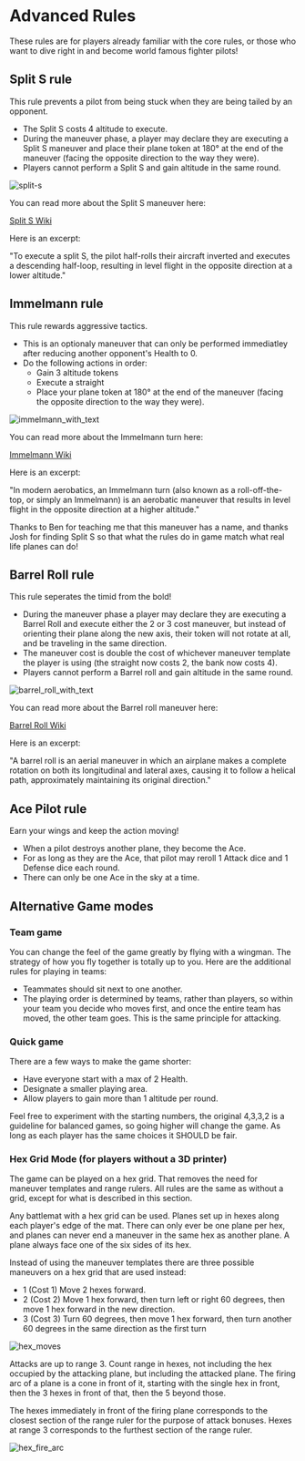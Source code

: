 # Advanced Rules

These rules are for players already familiar with the core rules, or those who want to dive right in and become world famous fighter pilots!

## Split S rule

This rule prevents a pilot from being stuck when they are being tailed by an opponent.

- The Split S costs 4 altitude to execute.
- During the maneuver phase, a player may declare they are executing a Split S maneuver and place their plane token at 180° at the end of the maneuver (facing the opposite direction to the way they were).
- Players cannot perform a Split S and gain altitude in the same round.

![split-s](https://user-images.githubusercontent.com/91621088/212527788-8c4d9203-f398-4a59-98de-b3b61b5fd670.png)

You can read more about the Split S maneuver here:

<a href="https://en.m.wikipedia.org/wiki/Split_S" target="_blank" class="button">Split S Wiki</a>

Here is an excerpt:

"To execute a split S, the pilot half-rolls their aircraft inverted and executes a descending half-loop, resulting in level flight in the opposite direction at a lower altitude."

## Immelmann rule

This rule rewards aggressive tactics.

- This is an optionaly maneuver that can only be performed immediatley after reducing another opponent's Health to 0.
- Do the following actions in order:
  - Gain 3 altitude tokens
  - Execute a straight
  - Place your plane token at 180° at the end of the maneuver (facing the opposite direction to the way they were).

![immelmann_with_text](https://user-images.githubusercontent.com/91621088/168678053-855dd761-e99f-4563-ae60-34632d8bf2dd.png)

You can read more about the Immelmann turn here:

<a href="https://en.m.wikipedia.org/wiki/Immelmann_turn" target="_blank" class="button">Immelmann Wiki</a>

Here is an excerpt:

"In modern aerobatics, an Immelmann turn (also known as a roll-off-the-top, or simply an Immelmann) is an aerobatic maneuver that results in level flight in the opposite direction at a higher altitude."

Thanks to Ben for teaching me that this maneuver has a name, and thanks Josh for finding Split S so that what the rules do in game match what real life planes can do!

## Barrel Roll rule

This rule seperates the timid from the bold!

- During the maneuver phase a player may declare they are executing a Barrel Roll and execute either the 2 or 3 cost maneuver, but instead of orienting their plane along the new axis, their token will not rotate at all, and be traveling in the same direction.
- The maneuver cost is double the cost of whichever maneuver template the player is using (the straight now costs 2, the bank now costs 4).
- Players cannot perform a Barrel roll and gain altitude in the same round.

![barrel_roll_with_text](https://user-images.githubusercontent.com/91621088/168678014-f78b079a-f44a-4a6c-b3c8-42ed09937de2.png)

You can read more about the Barrel roll maneuver here:

<a href="https://en.wikipedia.org/wiki/Barrel_roll" target="_blank" class="button">Barrel Roll Wiki</a>

Here is an excerpt:

"A barrel roll is an aerial maneuver in which an airplane makes a complete rotation on both its longitudinal and lateral axes, causing it to follow a helical path, approximately maintaining its original direction."

## Ace Pilot rule

Earn your wings and keep the action moving!

- When a pilot destroys another plane, they become the Ace.
- For as long as they are the Ace, that pilot may reroll 1 Attack dice and 1 Defense dice each round.
- There can only be one Ace in the sky at a time.

## Alternative Game modes

### Team game

You can change the feel of the game greatly by flying with a wingman. The strategy of how you fly together is totally up to you. Here are the additional rules for playing in teams:

- Teammates should sit next to one another.
- The playing order is determined by teams, rather than players, so within your team you decide who moves first, and once the entire team has moved, the other team goes. This is the same principle for attacking.

### Quick game

There are a few ways to make the game shorter:

- Have everyone start with a max of 2 Health.
- Designate a smaller playing area.
- Allow players to gain more than 1 altitude per round.

Feel free to experiment with the starting numbers, the original 4,3,3,2 is a guideline for balanced games, so going higher will change the game. As long as each player has the same choices it SHOULD be fair.

### Hex Grid Mode (for players without a 3D printer)

The game can be played on a hex grid. That removes the need for maneuver templates and range rulers. All rules are the same as without a grid, except for what is described in this section.

Any battlemat with a hex grid can be used. Planes set up in hexes along each player's edge of the mat. There can only ever be one plane per hex, and planes can never end a maneuver in the same hex as another plane. A plane always face one of the six sides of its hex.

Instead of using the maneuver templates there are three possible maneuvers on a hex grid that are used instead:

- 1 (Cost 1) Move 2 hexes forward.
- 2 (Cost 2) Move 1 hex forward, then turn left or right 60 degrees, then move 1 hex forward in the new direction.
- 3 (Cost 3) Turn 60 degrees, then move 1 hex forward, then turn another 60 degrees in the same direction as the first turn

![hex_moves](https://user-images.githubusercontent.com/91621088/167960079-7a060dfd-bdcc-4787-87df-f362fb33d053.png)

Attacks are up to range 3. Count range in hexes, not including the hex occupied by the attacking plane, but including the attacked plane. The firing arc of a plane is a cone in front of it, starting with the single hex in front, then the 3 hexes in front of that, then the 5 beyond those.

The hexes immediately in front of the firing plane corresponds to the closest section of the range ruler for the purpose of attack bonuses. Hexes at range 3 corresponds to the furthest section of the range ruler.

![hex_fire_arc](https://user-images.githubusercontent.com/91621088/169265686-f44e3ec4-f23e-400e-85e9-db8188f4b645.png)
